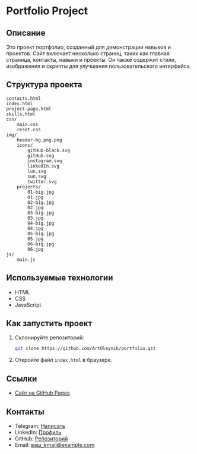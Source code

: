 # Portfolio Project

## Описание
Это проект портфолио, созданный для демонстрации навыков и проектов. Сайт включает несколько страниц, таких как главная страница, контакты, навыки и проекты. Он также содержит стили, изображения и скрипты для улучшения пользовательского интерфейса.

## Структура проекта
```
contacts.html
index.html
project-page.html
skills.html
css/
    main.css
    reset.css
img/
    header-bg.png.png
    icons/
        gitHub-black.svg
        gitHub.svg
        instagram.svg
        linkedIn.svg
        lun.svg
        sun.svg
        twitter.svg
    projects/
        01-big.jpg
        01.jpg
        02-big.jpg
        02.jpg
        03-big.jpg
        03.jpg
        04-big.jpg
        04.jpg
        05-big.jpg
        05.jpg
        06-big.jpg
        06.jpg
js/
    main.js
```

## Используемые технологии
- HTML
- CSS
- JavaScript

## Как запустить проект
1. Склонируйте репозиторий:
   ```bash
   git clone https://github.com/ArtOleynik/portfolio.git
   ```
2. Откройте файл `index.html` в браузере.

## Ссылки
- [Сайт на GitHub Pages](https://artoleynik.github.io/portfolio/)

## Контакты
- Telegram: [Написать](https://t.me/ваш_телеграм)
- LinkedIn: [Профиль](https://www.linkedin.com/in/ваш_профиль)
- GitHub: [Репозиторий](https://github.com/ArtOleynik/portfolio)
- Email: ваш_email@example.com